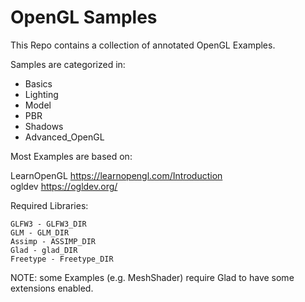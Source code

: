 # OpenGL Samples
This Repo contains a collection of annotated OpenGL Examples.

Samples are categorized in: 
- Basics
- Lighting
- Model
- PBR
- Shadows
- Advanced_OpenGL

Most Examples are based on: 

LearnOpenGL https://learnopengl.com/Introduction \
ogldev https://ogldev.org/

Required Libraries:

    GLFW3 - GLFW3_DIR
    GLM - GLM_DIR
    Assimp - ASSIMP_DIR
    Glad - glad_DIR
    Freetype - Freetype_DIR
    
NOTE: some Examples (e.g. MeshShader) require Glad to have some extensions enabled.
